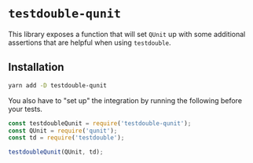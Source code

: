 # `testdouble-qunit`

This library exposes a function that will set `QUnit` up with some additional assertions that are helpful when using `testdouble`.

## Installation

```bash
yarn add -D testdouble-qunit
```

You also have to "set up" the integration by running the following before your tests.

```javascript
const testdoubleQunit = require('testdouble-qunit');
const QUnit = require('qunit');
const td = require('testdouble');

testdoubleQunit(QUnit, td);
```
